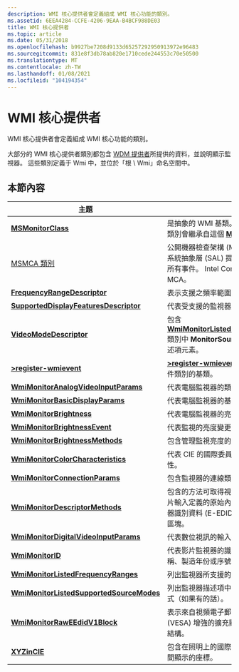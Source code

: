```yaml
---
description: WMI 核心提供者會定義組成 WMI 核心功能的類別。
ms.assetid: 6EEA4284-CCFE-4206-9EAA-B4BCF988DE03
title: WMI 核心提供者
ms.topic: article
ms.date: 05/31/2018
ms.openlocfilehash: b9927be7208d9133d65257292950913972e96483
ms.sourcegitcommit: 831e8f3db78ab820e1710cede244553c70e50500
ms.translationtype: MT
ms.contentlocale: zh-TW
ms.lasthandoff: 01/08/2021
ms.locfileid: "104194354"
---
```

# <a name="wmi-core-provider"></a>WMI 核心提供者

WMI 核心提供者會定義組成 WMI 核心功能的類別。

大部分的 WMI 核心提供者類別都包含 [WDM 提供者](wdm-provider.md)所提供的資料，並說明顯示監視器。 這些類別定義于 Wmi 中，並位於「根 \\ Wmi」命名空間中。

## <a name="in-this-section"></a>本節內容



| 主題                                                                                           | 描述                                                                                                                                                                                                                    |
|-------------------------------------------------------------------------------------------------|--------------------------------------------------------------------------------------------------------------------------------------------------------------------------------------------------------------------------------|
| [**MSMonitorClass**](msmonitorclass.md)<br/>                                             | 是抽象的 WMI 基類。 描述影片顯示監視器的類別會繼承自這個 [**MSMonitorClass**](msmonitorclass.md)。<br/>                                                                         |
| [MSMCA 類別](msmca-classes.md)<br/>                                                   | 公開機器檢查架構 (MCA) 的一組 WMI 類別。 系統抽象層 (SAL) 提供 MSMCA 類別中報告的所有事件。 Intel Corporation 開發和擁有 MCA。<br/>         |
| [**FrequencyRangeDescriptor**](frequencyrangedescriptor.md)<br/>                         | 表示支援之頻率範圍特性的容器。<br/>                                                                                                                                          |
| [**SupportedDisplayFeaturesDescriptor**](supporteddisplayfeaturesdescriptor.md)<br/>     | 代表受支援的監視器顯示功能。<br/>                                                                                                                                                           |
| [**VideoModeDescriptor**](videomodedescriptor.md)<br/>                                   | 包含 [**WmiMonitorListedSupportedSourceModes**](wmimonitorlistedsupportedsourcemodes.md)類別中 **MonitorSourceModes** 陣列的模式描述項元素。<br/>                                           |
| [**>register-wmievent**](wmievent.md)<br/>                                                         | [**>register-wmievent**](wmievent.md)類別是衍生所有 WMI 事件類別的基類。<br/>                                                                                                                |
| [**WmiMonitorAnalogVideoInputParams**](wmimonitoranalogvideoinputparams.md)<br/>         | 代表電腦監視器的類比影片輸入參數。<br/>                                                                                                                                                 |
| [**WmiMonitorBasicDisplayParams**](wmimonitorbasicdisplayparams.md)<br/>                 | 代表電腦監視器的基本顯示功能。<br/>                                                                                                                                                        |
| [**WmiMonitorBrightness**](wmimonitorbrightness.md)<br/>                                 | 代表電腦監視器的亮度參數。<br/>                                                                                                                                                         |
| [**WmiMonitorBrightnessEvent**](wmimonitorbrightnessevent.md)<br/>                       | 代表監視的亮度變更。<br/>                                                                                                                                                                 |
| [**WmiMonitorBrightnessMethods**](wmimonitorbrightnessmethods.md)<br/>                   | 包含管理監視亮度的方法。<br/>                                                                                                                                                                    |
| [**WmiMonitorColorCharacteristics**](wmimonitorcolorcharacteristics.md)<br/>             | 代表 CIE 的國際委員會 (電腦監視器的) 色彩特性。<br/>                                                                                                          |
| [**WmiMonitorConnectionParams**](wmimonitorconnectionparams.md)<br/>                     | 包含監視器的連線類型。<br/>                                                                                                                                                                        |
| [**WmiMonitorDescriptorMethods**](wmimonitordescriptormethods.md)<br/>                   | 包含的方法可取得視頻電子產品標準關聯之影片輸入定義的原始內容 (VESA) 增強的擴充顯示器識別資料 (E-EDID) 1.x 標準128位元組資料區塊。<br/> |
| [**WmiMonitorDigitalVideoInputParams**](wmimonitordigitalvideoinputparams.md)<br/>       | 代表數位視訊的輸入參數。<br/>                                                                                                                                                                      |
| [**WmiMonitorID**](wmimonitorid.md)<br/>                                                 | 代表影片監視器的識別資訊，例如製造商名稱、製造年份或序號。<br/>                                                                                     |
| [**WmiMonitorListedFrequencyRanges**](wmimonitorlistedfrequencyranges.md)<br/>           | 列出監視器所支援的頻率範圍。<br/>                                                                                                                                                                |
| [**WmiMonitorListedSupportedSourceModes**](wmimonitorlistedsupportedsourcemodes.md)<br/> | 列出監視器描述項中影片監視器支援的來源模式（如果有的話）。<br/>                                                                                                                       |
| [**WmiMonitorRawEEdidV1Block**](wmimonitorraweedidv1block.md)<br/>                       | 表示來自視頻電子郵件標準關聯的原始資料 (VESA) 增強的擴充顯示器識別資料 (E-EDID) 結構。<br/>                                                                      |
| [**XYZinCIE**](xyzincie.md)<br/>                                                         | 包含在照明上的國際委員會 (CIE) XYZ 色彩空間顯示的座標。<br/>                                                                                                      |



 

 

 




